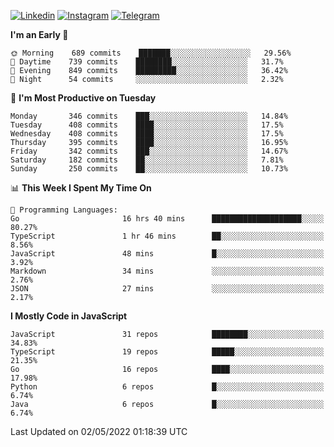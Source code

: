 [![Linkedin](https://img.shields.io/badge/-Archie-blue?style=flat-square&labelColor=gray&logo=Linkedin&logoColor=white&link=https://www.linkedin.com/in/archisdi)](https://www.linkedin.com/in/archisdi)
[![Instagram](https://img.shields.io/badge/-@archisdi-orange?style=flat-square&labelColor=gray&logo=Instagram&logoColor=white&link=https://www.instagram.com/archisdi)](https://www.instagram.com/archisdi)
[![Telegram](https://img.shields.io/badge/-aai-informational?style=flat-square&labelColor=gray&logo=telegram&logoColor=white&link=https://t.me/archisdi)](https://t.me/archisdi)

<!--START_SECTION:waka-->
**I'm an Early 🐤** 

```text
🌞 Morning    689 commits    ███████░░░░░░░░░░░░░░░░░░   29.56% 
🌆 Daytime    739 commits    ████████░░░░░░░░░░░░░░░░░   31.7% 
🌃 Evening    849 commits    █████████░░░░░░░░░░░░░░░░   36.42% 
🌙 Night      54 commits     ░░░░░░░░░░░░░░░░░░░░░░░░░   2.32%

```
📅 **I'm Most Productive on Tuesday** 

```text
Monday       346 commits    ███░░░░░░░░░░░░░░░░░░░░░░   14.84% 
Tuesday      408 commits    ████░░░░░░░░░░░░░░░░░░░░░   17.5% 
Wednesday    408 commits    ████░░░░░░░░░░░░░░░░░░░░░   17.5% 
Thursday     395 commits    ████░░░░░░░░░░░░░░░░░░░░░   16.95% 
Friday       342 commits    ███░░░░░░░░░░░░░░░░░░░░░░   14.67% 
Saturday     182 commits    ██░░░░░░░░░░░░░░░░░░░░░░░   7.81% 
Sunday       250 commits    ██░░░░░░░░░░░░░░░░░░░░░░░   10.73%

```


📊 **This Week I Spent My Time On** 

```text
💬 Programming Languages: 
Go                       16 hrs 40 mins      ████████████████████░░░░░   80.27% 
TypeScript               1 hr 46 mins        ██░░░░░░░░░░░░░░░░░░░░░░░   8.56% 
JavaScript               48 mins             █░░░░░░░░░░░░░░░░░░░░░░░░   3.92% 
Markdown                 34 mins             ░░░░░░░░░░░░░░░░░░░░░░░░░   2.76% 
JSON                     27 mins             ░░░░░░░░░░░░░░░░░░░░░░░░░   2.17%

```

**I Mostly Code in JavaScript** 

```text
JavaScript               31 repos            ████████░░░░░░░░░░░░░░░░░   34.83% 
TypeScript               19 repos            █████░░░░░░░░░░░░░░░░░░░░   21.35% 
Go                       16 repos            ████░░░░░░░░░░░░░░░░░░░░░   17.98% 
Python                   6 repos             █░░░░░░░░░░░░░░░░░░░░░░░░   6.74% 
Java                     6 repos             █░░░░░░░░░░░░░░░░░░░░░░░░   6.74%

```



 Last Updated on 02/05/2022 01:18:39 UTC
<!--END_SECTION:waka-->
